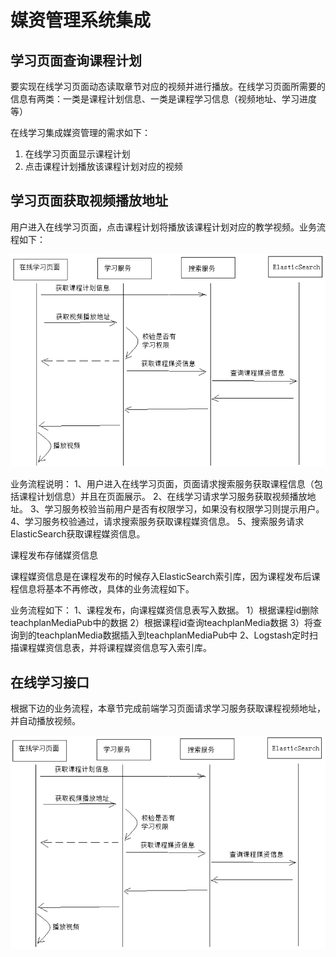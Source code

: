 # 媒资管理系统集成

##  学习页面查询课程计划
要实现在线学习页面动态读取章节对应的视频并进行播放。在线学习页面所需要的信息有两类：一类是课程计划信息、一类是课程学习信息（视频地址、学习进度等）


在线学习集成媒资管理的需求如下：

1. 在线学习页面显示课程计划
2. 点击课程计划播放该课程计划对应的视频




## 学习页面获取视频播放地址

用户进入在线学习页面，点击课程计划将播放该课程计划对应的教学视频。业务流程如下：

![alt text](学成在线/媒体系统集成.png)


业务流程说明：
1、用户进入在线学习页面，页面请求搜索服务获取课程信息（包括课程计划信息）并且在页面展示。
2、在线学习请求学习服务获取视频播放地址。
3、学习服务校验当前用户是否有权限学习，如果没有权限学习则提示用户。
4、学习服务校验通过，请求搜索服务获取课程媒资信息。
5、搜索服务请求ElasticSearch获取课程媒资信息。



课程发布存储媒资信息

课程媒资信息是在课程发布的时候存入ElasticSearch索引库，因为课程发布后课程信息将基本不再修改，具体的业务流程如下。

业务流程如下：
1、课程发布，向课程媒资信息表写入数据。
1）根据课程id删除teachplanMediaPub中的数据
2）根据课程id查询teachplanMedia数据
3）将查询到的teachplanMedia数据插入到teachplanMediaPub中
2、Logstash定时扫描课程媒资信息表，并将课程媒资信息写入索引库。




## 在线学习接口

根据下边的业务流程，本章节完成前端学习页面请求学习服务获取课程视频地址，并自动播放视频。

![alt text](学成在线/在线学习接口.png)


























